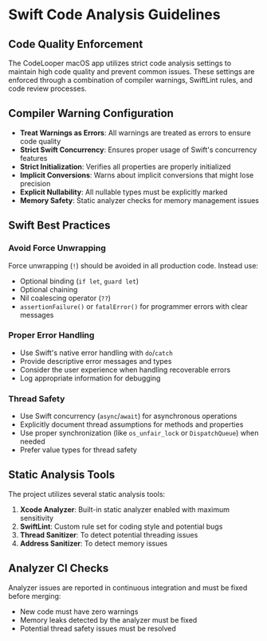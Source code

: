# Swift Code Analysis Guidelines

## Code Quality Enforcement

The CodeLooper macOS app utilizes strict code analysis settings to maintain high code quality and prevent common issues. These settings are enforced through a combination of compiler warnings, SwiftLint rules, and code review processes.

## Compiler Warning Configuration

- **Treat Warnings as Errors**: All warnings are treated as errors to ensure code quality
- **Strict Swift Concurrency**: Ensures proper usage of Swift's concurrency features
- **Strict Initialization**: Verifies all properties are properly initialized
- **Implicit Conversions**: Warns about implicit conversions that might lose precision
- **Explicit Nullability**: All nullable types must be explicitly marked
- **Memory Safety**: Static analyzer checks for memory management issues

## Swift Best Practices

### Avoid Force Unwrapping

Force unwrapping (`!`) should be avoided in all production code. Instead use:

- Optional binding (`if let`, `guard let`)
- Optional chaining
- Nil coalescing operator (`??`)
- `assertionFailure()` or `fatalError()` for programmer errors with clear messages

### Proper Error Handling

- Use Swift's native error handling with `do`/`catch`
- Provide descriptive error messages and types
- Consider the user experience when handling recoverable errors
- Log appropriate information for debugging

### Thread Safety

- Use Swift concurrency (`async`/`await`) for asynchronous operations
- Explicitly document thread assumptions for methods and properties
- Use proper synchronization (like `os_unfair_lock` or `DispatchQueue`) when needed
- Prefer value types for thread safety

## Static Analysis Tools

The project utilizes several static analysis tools:

1. **Xcode Analyzer**: Built-in static analyzer enabled with maximum sensitivity
2. **SwiftLint**: Custom rule set for coding style and potential bugs
3. **Thread Sanitizer**: To detect potential threading issues
4. **Address Sanitizer**: To detect memory issues

## Analyzer CI Checks

Analyzer issues are reported in continuous integration and must be fixed before merging:

- New code must have zero warnings
- Memory leaks detected by the analyzer must be fixed
- Potential thread safety issues must be resolved
